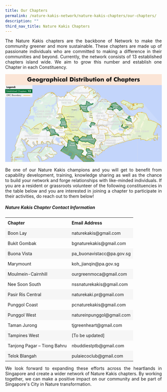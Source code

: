 ```yaml
---
title: Our Chapters
permalink: /nature-kakis-network/nature-kakis-chapters/our-chapters/
description: ""
third_nav_title: Nature Kakis Chapters
---
```

<section>
<p align="justify">The Nature Kakis chapters are the backbone of Network to make the community greener and more sustainable. These chapters are made up of passionate individuals who are committed to making a difference in their communities and beyond. Currently, the network consists of 13 established chapters island wide. We aim to grow this number and establish one Chapter in each Constituency.<br></p>
	
<img src="/images/Maps/nk%20map%20new.PNG">
<br>
	
<p align="justify">Be one of our Nature Kakis champions and you will get to benefit from capability development, training, knowledge sharing as well as the chance to build your network and forge relationships with like-minded individuals. If you are a resident or grassroots volunteer of the following constituencies in the table below and you are interested in joining a chapter to participate in their activities, do reach out to them below!<br></p>

 <style> table { border-collapse: collapse; width: 100%; } th, td { text-align: left; padding: 8px; } tr:nth-child(even) { background-color: #F6F6F6; } tr:hover {background-color: #FCDA3E;} </style>  

<h5>Nature Kakis Chapter Contact Information</h5>

<table style="width:100%">
  <tbody><tr>
    <td><b>Chapter<b></b></b></td>
    <td><b>Email Address<b></b></b></td>
  </tr>
  <tr>
    <td>Boon Lay</td>
    <td>naturekakis@gmail.com</td>
  </tr>
		  <tr>
    <td>Bukit Gombak</td>
    <td>bgnaturekakis@gmail.com</td>
  </tr>
		<tr>
    <td>Buona Vista</td>
    <td>pa_buonavistacc@pa.gov.sg</td>
  </tr>
		 <tr>
    <td>Marymount</td>
    <td>koh_jianqin@pa.gov.sg</td>
  </tr>
		  <tr>
    <td>Moulmein-Cairnhill</td>
    <td>ourgreenmoca@gmail.com</td>
  </tr>
			 <tr>
    <td>Nee Soon South</td>
    <td>nssnaturekakis@gmail.com</td>
  </tr>
		 <tr>
    <td>Pasir Ris Central</td>
    <td>naturekaki.pr@gmail.com</td>
  </tr>
		<tr>
    <td>Punggol Coast</td>
    <td>pcnaturekakis@gmail.com</td>
  </tr>
		 <tr>
    <td>Punggol West</td>
    <td>natureinpunggol@gmail.com</td>
  </tr>
		 <tr>
    <td>Taman Jurong</td>
    <td>tjgreenheart@gmail.com</td>
  </tr>
		 <tr>
    <td>Tampines West</td>
    <td>[To be updated]</td>
  </tr>
		<tr>
    <td>Tanjong Pagar – Tiong Bahru</td>
    <td>nbuddiestptb@gmail.com</td>
  </tr>
		<tr>
    <td>Telok Blangah</td>
    <td>pulaiecoclub@gmail.com</td>
  </tr>
</tbody></table>	

<p align="justify">We look forward to expanding these efforts across the heartlands in Singapore and create a wider network of Nature Kakis chapters. By working together, we can make a positive impact on our community and be part of Singapore's City in Nature transformation. </p>
</section>
